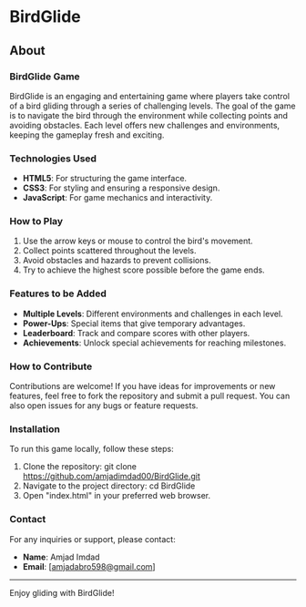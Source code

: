 # BirdGlide

## About

### BirdGlide Game

BirdGlide is an engaging and entertaining game where players take control of a bird gliding through a series of challenging levels. The goal of the game is to navigate the bird through the environment while collecting points and avoiding obstacles. Each level offers new challenges and environments, keeping the gameplay fresh and exciting.

### Technologies Used

- **HTML5**: For structuring the game interface.
- **CSS3**: For styling and ensuring a responsive design.
- **JavaScript**: For game mechanics and interactivity.

### How to Play

1. Use the arrow keys or mouse to control the bird's movement.
2. Collect points scattered throughout the levels.
3. Avoid obstacles and hazards to prevent collisions.
4. Try to achieve the highest score possible before the game ends.

### Features to be Added

- **Multiple Levels**: Different environments and challenges in each level.
- **Power-Ups**: Special items that give temporary advantages.
- **Leaderboard**: Track and compare scores with other players.
- **Achievements**: Unlock special achievements for reaching milestones.

### How to Contribute

Contributions are welcome! If you have ideas for improvements or new features, feel free to fork the repository and submit a pull request. You can also open issues for any bugs or feature requests.

### Installation

To run this game locally, follow these steps:

1. Clone the repository:
   git clone https://github.com/amjadimdad00/BirdGlide.git
2. Navigate to the project directory:
   cd BirdGlide
3. Open "index.html" in your preferred web browser.

### Contact

For any inquiries or support, please contact:

- **Name**: Amjad Imdad
- **Email**: [amjadabro598@gmail.com]

---

Enjoy gliding with BirdGlide!
